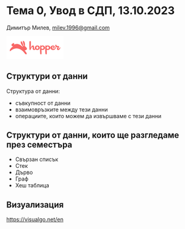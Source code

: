 # Тема 0, Увод в СДП, 13.10.2023

Димитър Милев, milev.1996@gmail.com

<img src="content/hopper-logo.png" alt="Hopper" width="150"/>

## Структури от данни

Структура от данни:

* съвкупност от данни
* взаимовръзките между тези данни
* операциите, които можем да извършваме с тези данни


## Структури от данни, които ще разгледаме през семестъра

* Свързан списък
* Стек
* Дърво
* Граф
* Хеш таблица

## Визуализация 

https://visualgo.net/en